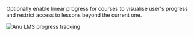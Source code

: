 Optionally enable linear progress for courses to visualise user's progress and restrict access to lessons beyond the current one.

![Anu LMS progress tracking](https://www.drupal.org/files/anulms-progress%281%29.png)